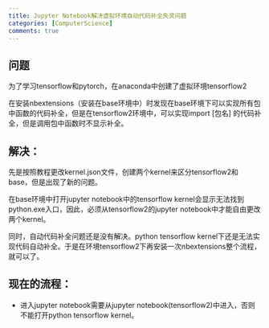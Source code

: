 ```yaml
---
title: Jupyter Notebook解决虚拟环境自动代码补全失灵问题
categories: [ComputerScience]
comments: true
---
```


## 问题

为了学习tensorflow和pytorch，在anaconda中创建了虚拟环境tensorflow2

在安装nbextensions（安装在base环境中）时发现在base环境下可以实现所有包中函数的代码补全，但是在tensorflow2环境中，可以实现import [包名] 的代码补全，但是调用包中函数时不显示补全。

## 解决：

先是按照教程更改kernel.json文件，创建两个kernel来区分tensorflow2和base，但是出现了新的问题。

在base环境中打开jupyter notebook中的tensorflow kernel会显示无法找到python.exe入口，因此，必须从tensorflow2的jupyter notebook中才能自由更改两个kernel。

同时，自动代码补全问题还是没有解决。python tensorflow kernel下还是无法实现代码自动补全。于是在环境tensorflow2下再安装一次nbextensions整个流程，就可以了。

## 现在的流程：
+ 进入jupyter notebook需要从jupyter notebook(tensorflow2)中进入，否则不能打开python tensorflow kernel。
